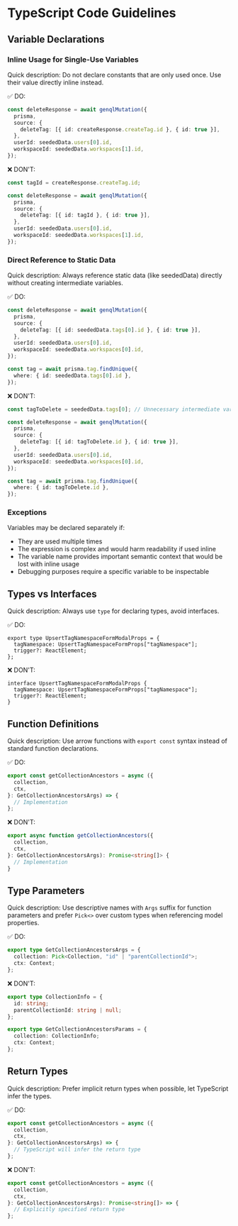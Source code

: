 # TypeScript Code Guidelines

## Variable Declarations

### Inline Usage for Single-Use Variables

Quick description: Do not declare constants that are only used once. Use their value directly inline instead.

✅ DO:

```typescript
const deleteResponse = await genqlMutation({
  prisma,
  source: {
    deleteTag: [{ id: createResponse.createTag.id }, { id: true }],
  },
  userId: seededData.users[0].id,
  workspaceId: seededData.workspaces[1].id,
});
```

❌ DON'T:

```typescript
const tagId = createResponse.createTag.id;

const deleteResponse = await genqlMutation({
  prisma,
  source: {
    deleteTag: [{ id: tagId }, { id: true }],
  },
  userId: seededData.users[0].id,
  workspaceId: seededData.workspaces[1].id,
});
```

### Direct Reference to Static Data

Quick description: Always reference static data (like seededData) directly without creating intermediate variables.

✅ DO:

```typescript
const deleteResponse = await genqlMutation({
  prisma,
  source: {
    deleteTag: [{ id: seededData.tags[0].id }, { id: true }],
  },
  userId: seededData.users[0].id,
  workspaceId: seededData.workspaces[0].id,
});

const tag = await prisma.tag.findUnique({
  where: { id: seededData.tags[0].id },
});
```

❌ DON'T:

```typescript
const tagToDelete = seededData.tags[0]; // Unnecessary intermediate variable

const deleteResponse = await genqlMutation({
  prisma,
  source: {
    deleteTag: [{ id: tagToDelete.id }, { id: true }],
  },
  userId: seededData.users[0].id,
  workspaceId: seededData.workspaces[0].id,
});

const tag = await prisma.tag.findUnique({
  where: { id: tagToDelete.id },
});
```

### Exceptions

Variables may be declared separately if:

- They are used multiple times
- The expression is complex and would harm readability if used inline
- The variable name provides important semantic context that would be lost with inline usage
- Debugging purposes require a specific variable to be inspectable

## Types vs Interfaces

Quick description: Always use `type` for declaring types, avoid interfaces.

✅ DO:

```tsx
export type UpsertTagNamespaceFormModalProps = {
  tagNamespace: UpsertTagNamespaceFormProps["tagNamespace"];
  trigger?: ReactElement;
};
```

❌ DON'T:

```tsx
interface UpsertTagNamespaceFormModalProps {
  tagNamespace: UpsertTagNamespaceFormProps["tagNamespace"];
  trigger?: ReactElement;
}
```

## Function Definitions

Quick description: Use arrow functions with `export const` syntax instead of standard function declarations.

✅ DO:

```typescript
export const getCollectionAncestors = async ({
  collection,
  ctx,
}: GetCollectionAncestorsArgs) => {
  // Implementation
};
```

❌ DON'T:

```typescript
export async function getCollectionAncestors({
  collection,
  ctx,
}: GetCollectionAncestorsArgs): Promise<string[]> {
  // Implementation
}
```

## Type Parameters

Quick description: Use descriptive names with `Args` suffix for function parameters and prefer `Pick<>` over custom types when referencing model properties.

✅ DO:

```typescript
export type GetCollectionAncestorsArgs = {
  collection: Pick<Collection, "id" | "parentCollectionId">;
  ctx: Context;
};
```

❌ DON'T:

```typescript
export type CollectionInfo = {
  id: string;
  parentCollectionId: string | null;
};

export type GetCollectionAncestorsParams = {
  collection: CollectionInfo;
  ctx: Context;
};
```

## Return Types

Quick description: Prefer implicit return types when possible, let TypeScript infer the types.

✅ DO:

```typescript
export const getCollectionAncestors = async ({
  collection,
  ctx,
}: GetCollectionAncestorsArgs) => {
  // TypeScript will infer the return type
};
```

❌ DON'T:

```typescript
export const getCollectionAncestors = async ({
  collection,
  ctx,
}: GetCollectionAncestorsArgs): Promise<string[]> => {
  // Explicitly specified return type
};
```

